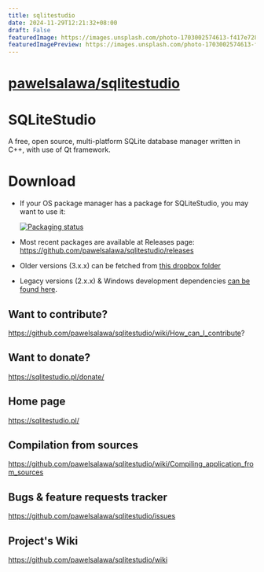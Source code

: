 ```yaml
---
title: sqlitestudio
date: 2024-11-29T12:21:32+08:00
draft: False
featuredImage: https://images.unsplash.com/photo-1703002574613-f417e7284e3d?ixid=M3w0NjAwMjJ8MHwxfHJhbmRvbXx8fHx8fHx8fDE3MzI4NTQwNDh8&ixlib=rb-4.0.3
featuredImagePreview: https://images.unsplash.com/photo-1703002574613-f417e7284e3d?ixid=M3w0NjAwMjJ8MHwxfHJhbmRvbXx8fHx8fHx8fDE3MzI4NTQwNDh8&ixlib=rb-4.0.3
---
```


# [pawelsalawa/sqlitestudio](https://github.com/pawelsalawa/sqlitestudio)

# SQLiteStudio
A free, open source, multi-platform SQLite database manager written in C++, with use of Qt framework.

# Download

- If your OS package manager has a package for SQLiteStudio, you may want to use it:

  [![Packaging status](https://repology.org/badge/vertical-allrepos/sqlitestudio.svg?columns=2&exclude_unsupported=true)](https://repology.org/project/sqlitestudio/versions)
- Most recent packages are available at Releases page: https://github.com/pawelsalawa/sqlitestudio/releases
- Older versions (3.x.x) can be fetched from [this dropbox folder](https://www.dropbox.com/sh/ao4nz2qjfsz2yuy/AABwiiss3do7n0wNecuk-uyna?dl=0)
- Legacy versions (2.x.x) & Windows development dependencies [can be found here](https://www.dropbox.com/sh/iyilxtepgswpdlm/AADmYlJ4QRYWn_eo9u4fPn0Aa?dl=0).

## Want to contribute?
https://github.com/pawelsalawa/sqlitestudio/wiki/How_can_I_contribute?


## Want to donate?
https://sqlitestudio.pl/donate/


## Home page
https://sqlitestudio.pl/


## Compilation from sources
https://github.com/pawelsalawa/sqlitestudio/wiki/Compiling_application_from_sources


## Bugs & feature requests tracker
https://github.com/pawelsalawa/sqlitestudio/issues


## Project's Wiki
https://github.com/pawelsalawa/sqlitestudio/wiki
